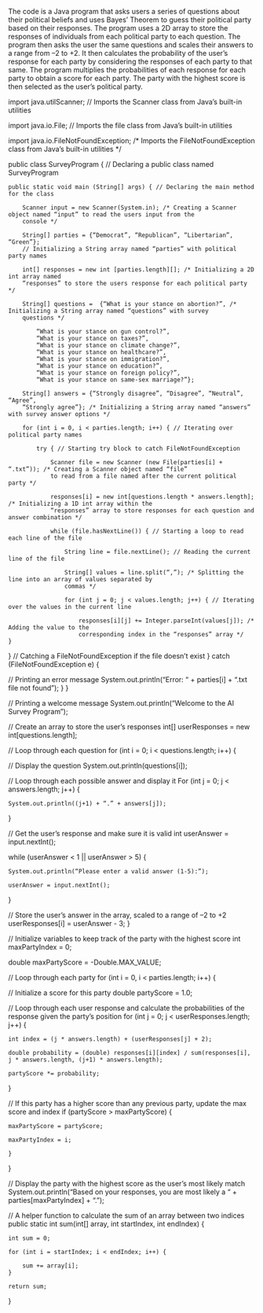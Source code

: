 The code is a Java program that asks users a series of questions about their political beliefs and uses Bayes’ Theorem to guess their political party based on their responses. The program uses a 2D array to store the responses of individuals from each political party to each question. The program then asks the user the same questions and scales their answers to a range from –2 to +2. It then calculates the probability of the user’s response for each party by considering the responses of each party to that same. The program multiplies the probabilities of each response for each party to obtain a score for each party. The party with the highest score is then selected as the user’s political party. 

import java.utilScanner; // Imports the Scanner class from Java’s built-in utilities

import java.io.File; // Imports the file class from Java’s built-in utilities

import java.io.FileNotFoundException; /* Imports the FileNotFoundException class from Java’s built-in utilities */

public class SurveyProgram { // Declaring a public class named SurveyProgram

	public static void main (String[] args) { // Declaring the main method for the class

		Scanner input = new Scanner(System.in); /* Creating a Scanner object named “input” to read the users input from the 
		console */ 

		String[] parties = {“Democrat”, “Republican”, “Libertarian”, “Green”};
		// Initializing a String array named “parties” with political party names

		int[] responses = new int [parties.length][]; /* Initializing a 2D int array named 
		“responses” to store the users response for each political party */

		String[] questions =  {“What is your stance on abortion?”, /* Initializing a String array named “questions” with survey 
		questions */

			“What is your stance on gun control?”,
			“What is your stance on taxes?”,
			“What is your stance on climate change?”,
			“What is your stance on healthcare?”,
			“What is your stance on immigration?”,
			“What is your stance on education?”,
			“What is your stance on foreign policy?”,
			“What is your stance on same-sex marriage?”};

		String[] answers = {“Strongly disagree”, “Disagree”, “Neutral”, “Agree”, 	
		“Strongly agree”}; /* Initializing a String array named “answers” with survey answer options */

		for (int i = 0, i < parties.length; i++) { // Iterating over political party names

			try { // Starting try block to catch FileNotFoundException

				Scanner file = new Scanner (new File(parties[i] + “.txt”)); /* Creating a Scanner object named “file” 
				to read from a file named after the current political party */

				responses[i] = new int[questions.length * answers.length]; /* Initializing a 1D int array within the 
				“responses” array to store responses for each question and answer combination */

				while (file.hasNextLine()) { // Starting a loop to read each line of the file

					String line = file.nextLine(); // Reading the current line of the file

					String[] values = line.split(“,”); /* Splitting the line into an array of values separated by 
					commas */

					for (int j = 0; j < values.length; j++) { // Iterating over the values in the current line

						responses[i][j] += Integer.parseInt(values[j]); /* Adding the value to the 
						corresponding index in the “responses” array */
	}
}
// Catching a FileNotFoundException if the file doesn’t exist
} catch (FileNotFoundException e) { 

// Printing an error message
System.out.println(“Error: “ + parties[i] + “.txt file not found”);
	}
}

// Printing a welcome message
System.out.println(“Welcome to the AI Survey Program”);

// Create an array to store the user’s responses
int[] userResponses = new int[questions.length];

// Loop through each question
for (int i = 0; i < questions.length; i++) {

// Display the question
System.out.println(questions[i]);

// Loop through each possible answer and display it
For (int j = 0; j < answers.length; j++) {

	System.out.println((j+1) + “.” + answers[j]);
}

// Get the user’s response and make sure it is valid
int userAnswer = input.nextInt();

while (userAnswer < 1 || userAnswer > 5) {

	System.out.println(“Please enter a valid answer (1-5):”);

	userAnswer = input.nextInt();
}

// Store the user’s answer in the array, scaled to a range of –2 to +2
userResponses[i] = userAnswer - 3;
}

// Initialize variables to keep track of the party with the highest score
int maxPartyIndex = 0;

double maxPartyScore = -Double.MAX_VALUE;

// Loop through each party
for (int i = 0, i < parties.length; i++) {

// Initialize a score for this party 
double partyScore = 1.0;

// Loop through each user response and calculate the probabilities of the response given the party’s position
for (int j = 0; j < userResponses.length; j++) {

	int index = (j * answers.length) + (userResponses[j] + 2);

	double probability = (double) responses[i][index] / sum(responses[i], j * answers.length, (j+1) * answers.length);

	partyScore *= probability;
}

// If this party has a higher score than any previous party, update the max score and index
if (partyScore > maxPartyScore) {

	maxPartyScore = partyScore;

	maxPartyIndex = i; 

	}
}

// Display the party with the highest score as the user’s most likely match 
System.out.println(“Based on your responses, you are most likely a “ + parties[maxPartyIndex] + “.”);

// A helper function to calculate the sum of an array between two indices
public static int sum(int[] array, int startIndex, int endIndex) { 

	int sum = 0;

	for (int i = startIndex; i < endIndex; i++) { 

		sum += array[i];
	}

	return sum;
}
